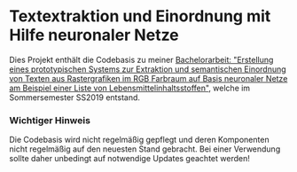 # Textextraktion und Einordnung mit Hilfe neuronaler Netze

Dies Projekt enthält die Codebasis zu meiner [Bachelorarbeit: "Erstellung eines prototypischen Systems zur Extraktion und semantischen Einordnung von Texten aus Rastergrafiken im RGB Farbraum auf Basis neuronaler Netze am Beispiel einer Liste von Lebensmittelinhaltsstoffen"](https://wp.ckitte.de/bachelorarbeit-zum-thema-texterkennung/), welche im Sommersemester SS2019 entstand.

### Wichtiger Hinweis

Die Codebasis wird nicht regelmäßig gepflegt und deren Komponenten nicht regelmäßig auf den neuesten Stand gebracht. Bei einer Verwendung sollte daher unbedingt auf notwendige Updates geachtet werden!
